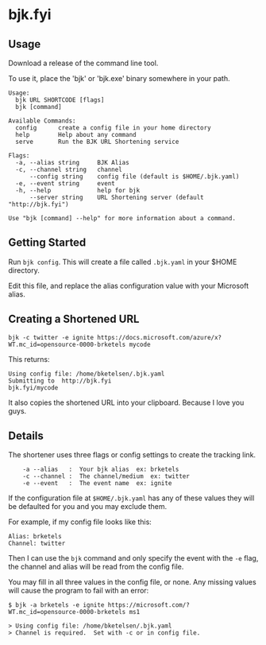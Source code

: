 # bjk.fyi

## Usage

Download a release of the command line tool.

To use it, place the 'bjk' or 'bjk.exe' binary somewhere in your path.

```
Usage:
  bjk URL SHORTCODE [flags]
  bjk [command]

Available Commands:
  config      create a config file in your home directory
  help        Help about any command
  serve       Run the BJK URL Shortening service

Flags:
  -a, --alias string     BJK Alias
  -c, --channel string   channel
      --config string    config file (default is $HOME/.bjk.yaml)
  -e, --event string     event
  -h, --help             help for bjk
      --server string    URL Shortening server (default "http://bjk.fyi")

Use "bjk [command] --help" for more information about a command.
```

## Getting Started

Run `bjk config`.  This will create a file called `.bjk.yaml` in your $HOME directory.

Edit this file, and replace the alias configuration value with your Microsoft alias.

## Creating a Shortened URL

```
bjk -c twitter -e ignite https://docs.microsoft.com/azure/x?WT.mc_id=opensource-0000-brketels mycode
```

This returns:

```
Using config file: /home/bketelsen/.bjk.yaml
Submitting to  http://bjk.fyi
bjk.fyi/mycode
```

It also copies the shortened URL into your clipboard.  Because I love you guys.

## Details

The shortener uses three flags or config settings to create the tracking link.

```
    -a --alias   :  Your bjk alias  ex: brketels
    -c --channel :  The channel/medium  ex: twitter
    -e --event   :  The event name  ex: ignite
```

If the configuration file at `$HOME/.bjk.yaml` has any of these values they will be defaulted for you and you may exclude them.

For example, if my config file looks like this:

```
Alias: brketels
Channel: twitter
```
Then I can use the `bjk` command and only specify the event with the `-e` flag, the channel and alias will be read from the config file.

You may fill in all three values in the config file, or none.  Any missing values will cause the program to fail with an error:
```
$ bjk -a brketels -e ignite https://microsoft.com/?WT.mc_id=opensource-0000-brketels ms1

> Using config file: /home/bketelsen/.bjk.yaml
> Channel is required.  Set with -c or in config file.
```

